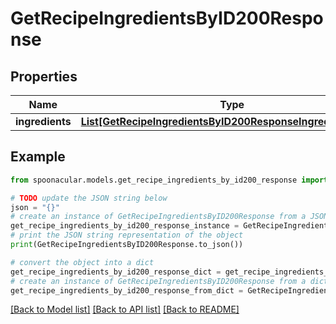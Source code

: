 # GetRecipeIngredientsByID200Response



## Properties

Name | Type | Description | Notes
------------ | ------------- | ------------- | -------------
**ingredients** | [**List[GetRecipeIngredientsByID200ResponseIngredientsInner]**](GetRecipeIngredientsByID200ResponseIngredientsInner.md) |  | 

## Example

```python
from spoonacular.models.get_recipe_ingredients_by_id200_response import GetRecipeIngredientsByID200Response

# TODO update the JSON string below
json = "{}"
# create an instance of GetRecipeIngredientsByID200Response from a JSON string
get_recipe_ingredients_by_id200_response_instance = GetRecipeIngredientsByID200Response.from_json(json)
# print the JSON string representation of the object
print(GetRecipeIngredientsByID200Response.to_json())

# convert the object into a dict
get_recipe_ingredients_by_id200_response_dict = get_recipe_ingredients_by_id200_response_instance.to_dict()
# create an instance of GetRecipeIngredientsByID200Response from a dict
get_recipe_ingredients_by_id200_response_from_dict = GetRecipeIngredientsByID200Response.from_dict(get_recipe_ingredients_by_id200_response_dict)
```
[[Back to Model list]](../README.md#documentation-for-models) [[Back to API list]](../README.md#documentation-for-api-endpoints) [[Back to README]](../README.md)


